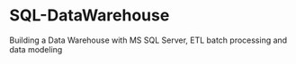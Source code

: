 # SQL-DataWarehouse
Building a Data Warehouse with MS SQL Server, ETL batch processing and data modeling
